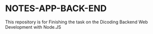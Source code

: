 # NOTES-APP-BACK-END
This repository is for Finishing the task on the Dicoding Backend Web Development with Node.JS
